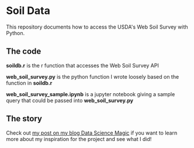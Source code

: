 # Soil Data

This repository documents how to access the USDA's Web Soil Survey with Python.


## The code

**soildb.r** is the r function that accesses the Web Soil Survey API

**web_soil_survey.py** is the python function I wrote loosely based on the function in **soildb.r**

**web_soil_survey_sample.ipynb** is a jupyter notebook giving a sample query that could be passed into **web_soil_survey.py**


## The story

Check out [my post on my blog Data Science Magic](https://www.datasciencemagic.org/2022/10/21/Getting-Dirty-Getting-Data.html) if you want to learn more about my inspiration for the project and see what I did!
